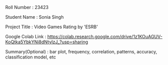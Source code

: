Roll Number       :   23423

Student Name      :   Sonia Singh

Project Title     :   Video Games Rating by 'ESRB'

Google Colab Link :   https://colab.research.google.com/drive/1z1KOuAGUV-KoQtka5YbkYNi8dNtyIzJ_?usp=sharing

Summary(Optional) :   bar plot, frequency, correlation, patterns, accuracy,  classification model, etc 
